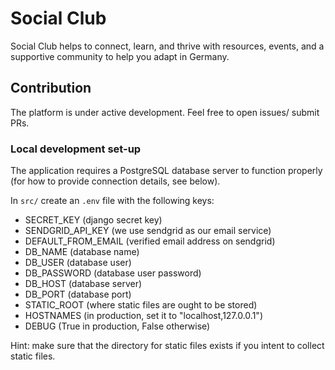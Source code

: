 # Social Club

Social Club helps to connect, learn, and thrive with resources, events, and a supportive community to help you adapt in Germany.

## Contribution

The platform is under active development. Feel free to open issues/ submit PRs.

### Local development set-up

The application requires a PostgreSQL database server to function properly (for how to provide connection details, see below).

In `src/` create an `.env` file with the following keys:

- SECRET_KEY (django secret key)
- SENDGRID_API_KEY (we use sendgrid as our email service)
- DEFAULT_FROM_EMAIL (verified email address on sendgrid)
- DB_NAME (database name)
- DB_USER (database user)
- DB_PASSWORD (database user password)
- DB_HOST (database server)
- DB_PORT (database port)
- STATIC_ROOT (where static files are ought to be stored)
- HOSTNAMES (in production, set it to "localhost,127.0.0.1")
- DEBUG (True in production, False otherwise)

Hint: make sure that the directory for static files exists if you intent to collect static files.
